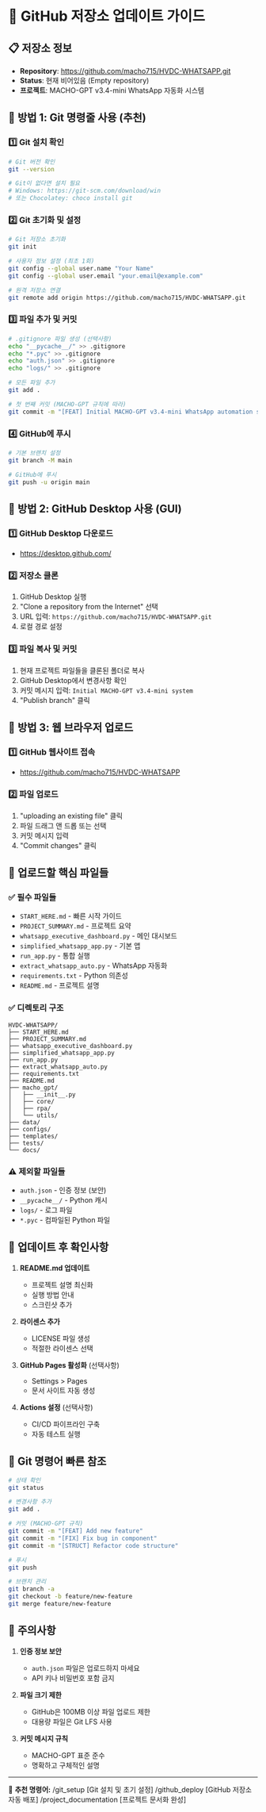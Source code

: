# 🚀 GitHub 저장소 업데이트 가이드

## 📋 저장소 정보
- **Repository**: https://github.com/macho715/HVDC-WHATSAPP.git
- **Status**: 현재 비어있음 (Empty repository)
- **프로젝트**: MACHO-GPT v3.4-mini WhatsApp 자동화 시스템

## 🔧 방법 1: Git 명령줄 사용 (추천)

### 1️⃣ Git 설치 확인
```bash
# Git 버전 확인
git --version

# Git이 없다면 설치 필요
# Windows: https://git-scm.com/download/win
# 또는 Chocolatey: choco install git
```

### 2️⃣ Git 초기화 및 설정
```bash
# Git 저장소 초기화
git init

# 사용자 정보 설정 (최초 1회)
git config --global user.name "Your Name"
git config --global user.email "your.email@example.com"

# 원격 저장소 연결
git remote add origin https://github.com/macho715/HVDC-WHATSAPP.git
```

### 3️⃣ 파일 추가 및 커밋
```bash
# .gitignore 파일 생성 (선택사항)
echo "__pycache__/" >> .gitignore
echo "*.pyc" >> .gitignore
echo "auth.json" >> .gitignore
echo "logs/" >> .gitignore

# 모든 파일 추가
git add .

# 첫 번째 커밋 (MACHO-GPT 규칙에 따라)
git commit -m "[FEAT] Initial MACHO-GPT v3.4-mini WhatsApp automation system"
```

### 4️⃣ GitHub에 푸시
```bash
# 기본 브랜치 설정
git branch -M main

# GitHub에 푸시
git push -u origin main
```

## 🔧 방법 2: GitHub Desktop 사용 (GUI)

### 1️⃣ GitHub Desktop 다운로드
- https://desktop.github.com/

### 2️⃣ 저장소 클론
1. GitHub Desktop 실행
2. "Clone a repository from the Internet" 선택
3. URL 입력: `https://github.com/macho715/HVDC-WHATSAPP.git`
4. 로컬 경로 설정

### 3️⃣ 파일 복사 및 커밋
1. 현재 프로젝트 파일들을 클론된 폴더로 복사
2. GitHub Desktop에서 변경사항 확인
3. 커밋 메시지 입력: `Initial MACHO-GPT v3.4-mini system`
4. "Publish branch" 클릭

## 🔧 방법 3: 웹 브라우저 업로드

### 1️⃣ GitHub 웹사이트 접속
- https://github.com/macho715/HVDC-WHATSAPP

### 2️⃣ 파일 업로드
1. "uploading an existing file" 클릭
2. 파일 드래그 앤 드롭 또는 선택
3. 커밋 메시지 입력
4. "Commit changes" 클릭

## 📁 업로드할 핵심 파일들

### ✅ 필수 파일들
- `START_HERE.md` - 빠른 시작 가이드
- `PROJECT_SUMMARY.md` - 프로젝트 요약
- `whatsapp_executive_dashboard.py` - 메인 대시보드
- `simplified_whatsapp_app.py` - 기본 앱
- `run_app.py` - 통합 실행
- `extract_whatsapp_auto.py` - WhatsApp 자동화
- `requirements.txt` - Python 의존성
- `README.md` - 프로젝트 설명

### ✅ 디렉토리 구조
```
HVDC-WHATSAPP/
├── START_HERE.md
├── PROJECT_SUMMARY.md
├── whatsapp_executive_dashboard.py
├── simplified_whatsapp_app.py
├── run_app.py
├── extract_whatsapp_auto.py
├── requirements.txt
├── README.md
├── macho_gpt/
│   ├── __init__.py
│   ├── core/
│   ├── rpa/
│   └── utils/
├── data/
├── configs/
├── templates/
├── tests/
└── docs/
```

### ⚠️ 제외할 파일들
- `auth.json` - 인증 정보 (보안)
- `__pycache__/` - Python 캐시
- `logs/` - 로그 파일
- `*.pyc` - 컴파일된 Python 파일

## 🎯 업데이트 후 확인사항

1. **README.md 업데이트**
   - 프로젝트 설명 최신화
   - 실행 방법 안내
   - 스크린샷 추가

2. **라이센스 추가**
   - LICENSE 파일 생성
   - 적절한 라이센스 선택

3. **GitHub Pages 활성화** (선택사항)
   - Settings > Pages
   - 문서 사이트 자동 생성

4. **Actions 설정** (선택사항)
   - CI/CD 파이프라인 구축
   - 자동 테스트 실행

## 🔧 Git 명령어 빠른 참조

```bash
# 상태 확인
git status

# 변경사항 추가
git add .

# 커밋 (MACHO-GPT 규칙)
git commit -m "[FEAT] Add new feature"
git commit -m "[FIX] Fix bug in component"
git commit -m "[STRUCT] Refactor code structure"

# 푸시
git push

# 브랜치 관리
git branch -a
git checkout -b feature/new-feature
git merge feature/new-feature
```

## 🚨 주의사항

1. **인증 정보 보안**
   - `auth.json` 파일은 업로드하지 마세요
   - API 키나 비밀번호 포함 금지

2. **파일 크기 제한**
   - GitHub은 100MB 이상 파일 업로드 제한
   - 대용량 파일은 Git LFS 사용

3. **커밋 메시지 규칙**
   - MACHO-GPT 표준 준수
   - 명확하고 구체적인 설명

---

🔧 **추천 명령어:**
/git_setup [Git 설치 및 초기 설정]
/github_deploy [GitHub 저장소 자동 배포]
/project_documentation [프로젝트 문서화 완성] 